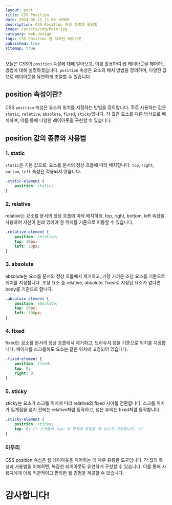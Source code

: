 ```yaml
---
layout: post
title: CSS Position
date: 2024-05-25 11:00 +0900
description: CSS Position 속성 설명과 활용법
image: /assets/img/Main.jpg
category: web-design
tags: CSS Position 웹 디자인 레이아웃
published: true
sitemap: true
---
```


오늘은 CSS의 `position` 속성에 대해 알아보고, 이를 활용하여 웹 레이아웃을 제어하는 방법에 대해 설명하겠습니다. `position` 속성은 요소의 배치 방법을 정의하며, 다양한 값으로 레이아웃을 유연하게 조절할 수 있습니다.

## position 속성이란?
CSS `position` 속성은 요소의 위치를 지정하는 방법을 정의합니다. 주로 사용하는 값은 `static`, `relative`, `absolute`, `fixed`, `sticky`입니다. 각 값은 요소를 다른 방식으로 배치하며, 이를 통해 다양한 레이아웃을 구현할 수 있습니다.

## position 값의 종류와 사용법

### 1. static
`static`은 기본 값으로, 요소를 문서의 정상 흐름에 따라 배치합니다. `top`, `right`, `bottom`, `left` 속성은 적용되지 않습니다.

```css
.static-element {
    position: static;
}
```
### 2. relative
relative는 요소를 문서의 정상 흐름에 따라 배치하되, top, right, bottom, left 속성을 사용하여 자신이 원래 있어야 할 위치를 기준으로 이동할 수 있습니다.

```css
.relative-element {
    position: relative;
    top: 10px;
    left: 20px;
}
```

### 3. absolute
absolute는 요소를 문서의 정상 흐름에서 제거하고, 가장 가까운 조상 요소를 기준으로 위치를 지정합니다. 조상 요소 중 relative, absolute, fixed로 지정된 요소가 없다면 body를 기준으로 합니다.
```css
.absolute-element {
    position: absolute;
    top: 50px;
    left: 100px;
}
```

### 4. fixed
fixed는 요소를 문서의 정상 흐름에서 제거하고, 브라우저 창을 기준으로 위치를 지정합니다. 페이지를 스크롤해도 요소는 같은 위치에 고정되어 있습니다.
```css
.fixed-element {
    position: fixed;
    top: 0;
    right: 0;
}
```
### 5. sticky
sticky는 요소가 스크롤 위치에 따라 relative와 fixed 사이를 전환합니다. 스크롤 위치가 임계점을 넘기 전에는 relative처럼 동작하고, 넘은 후에는 fixed처럼 동작합니다.
```css
.sticky-element {
    position: sticky;
    top: 0; /* 스크롤이 top: 0 위치에 도달할 때 요소가 고정됩니다. */
}
```
### 마무리
CSS position 속성은 웹 레이아웃을 제어하는 데 매우 유용한 도구입니다. 각 값의 특성과 사용법을 이해하면, 복잡한 레이아웃도 유연하게 구성할 수 있습니다. 이를 통해 사용자에게 더욱 직관적이고 편리한 웹 경험을 제공할 수 있습니다.
# 감사합니다!
